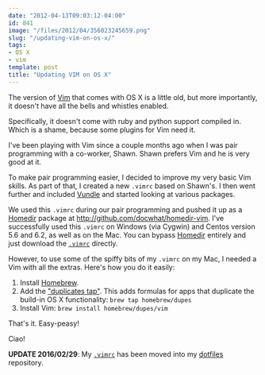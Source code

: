 ```yaml
---
date: "2012-04-13T09:03:12-04:00"
id: 841
image: "/files/2012/04/356023245659.png"
slug: "/updating-vim-on-os-x/"
tags:
- OS X
- vim
template: post
title: "Updating VIM on OS X"
---
```


The version of [Vim](http://www.vim.org/) that comes with OS X is a little old,
but more importantly, it doesn't have all the bells and whistles enabled.

Specifically, it doesn't come with ruby and python support compiled in. Which is
a shame, because some plugins for Vim need it.

<!-- more -->

I've been playing with Vim since a couple months ago when I was pair programming
with a co-worker, Shawn. Shawn prefers Vim and he is very good at it.

To make pair programming easier, I decided to improve my very basic Vim skills.
As part of that, I created a new `.vimrc` based on Shawn's. I then went further
and included [Vundle](https://github.com/gmarik/vundle) and started looking at
various packages.

We used this `.vimrc` during our pair programming and pushed it up as a
[Homedir](http://github.com/docwhat/homedir) package at
<http://github.com/docwhat/homedir-vim>. I've successfully used this `.vimrc` on
Windows (via Cygwin) and Centos version 5.6 and 6.2, as well as on the Mac. You
can bypass [Homedir](http://github.com/docwhat/homedir) entirely and just
download the [`.vimrc`](https://github.com/docwhat/dotfiles/blob/master/vimrc)
directly.

However, to use some of the spiffy bits of my `.vimrc` on my Mac, I needed a Vim
with all the extras. Here's how you do it easily:

1.  Install [Homebrew](http://mxcl.github.com/homebrew/).
2.  Add the ["duplicates tap"](https://github.com/Homebrew/homebrew-dupes). This
    adds formulas for apps that duplicate the build-in OS X functionality:
    `brew tap homebrew/dupes`
3.  Install Vim: `brew install homebrew/dupes/vim`

That's it. Easy-peasy!

Ciao!

**UPDATE 2016/02/29**: My
[`.vimrc`](https://github.com/docwhat/dotfiles/blob/master/vimrc) has been moved
into my [dotfiles](https://github.com/docwhat/dotfiles) repository.
